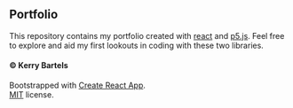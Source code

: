 ## Portfolio

This repository contains my portfolio created with [react](https://reactjs.org/) and [p5.js](https://p5js.org/).
Feel free to explore and aid my first lookouts in coding with these two libraries.

#### © Kerry Bartels

Bootstrapped with [Create React App](https://github.com/facebook/create-react-app).<br/>
[MIT](https://opensource.org/licenses/MIT) license.

